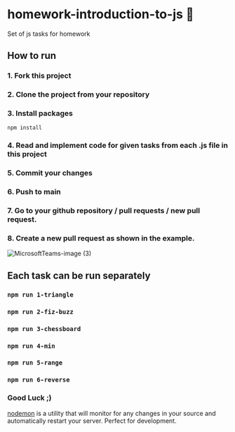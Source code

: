 # homework-introduction-to-js 🌵

Set of js tasks for homework

## How to run

### 1. Fork this project

### 2. Clone the project from your repository

### 3. Install packages

`npm install`

### 4. Read and implement code for given tasks from each .js file in this project

### 5. Commit your changes

### 6. Push to main

### 7. Go to your github repository / pull requests / new pull request.

### 8. Create a new pull request as shown in the example.

![MicrosoftTeams-image (3)](https://user-images.githubusercontent.com/69696235/158965310-323a0d2f-ed1f-4d6e-b724-76fd17998fee.png)

## Each task can be run separately

### `npm run 1-triangle`

### `npm run 2-fiz-buzz`

### `npm run 3-chessboard`

### `npm run 4-min`

### `npm run 5-range`

### `npm run 6-reverse`


### Good Luck ;)

[nodemon](https://nodemon.io/) is a utility that will monitor for any changes in your source and automatically restart your server. Perfect for development.
